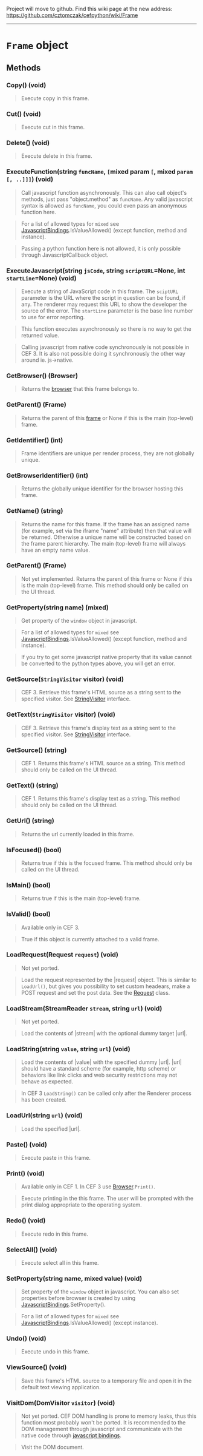 Project will move to github. Find this wiki page at the new address: https://github.com/cztomczak/cefpython/wiki/Frame


---



# `Frame` object #



## Methods ##

### Copy() (void) ###

> Execute copy in this frame.

### Cut() (void) ###

> Execute cut in this frame.

### Delete() (void) ###

> Execute delete in this frame.

### ExecuteFunction(string `funcName`, `[`mixed param `[`, mixed `param` `[, ..]]]`) (void) ###

> Call javascript function asynchronously. This can also call object's methods, just pass "object.method" as `funcName`. Any valid javascript syntax is allowed as `funcName`, you could even pass an anonymous function here.

> For a list of allowed types for `mixed` see [JavascriptBindings](JavascriptBindings.md).IsValueAllowed() (except function, method and instance).

> Passing a python function here is not allowed, it is only possible through JavascriptCallback object.

### ExecuteJavascript(string `jsCode`, string `scriptURL`=None, int `startLine`=None) (void) ###

> Execute a string of JavaScript code in this frame. The `sciptURL` parameter is the URL where the script in question can be found, if any. The renderer may request this URL to show the developer the source of the error.  The `startLine` parameter is the base line number to use for error reporting.

> This function executes asynchronously so there is no way to get the returned value.

> Calling javascript from native code synchronously is not possible in CEF 3. It is also not possible doing it synchronously the other way around ie. js->native.

### GetBrowser() (Browser) ###

> Returns the [browser](Browser.md) that this frame belongs to.

### GetParent() (Frame) ###

> Returns the parent of this [frame](Frame.md) or None if this is the main (top-level) frame.

### GetIdentifier() (int) ###

> Frame identifiers are unique per render process, they are not
> globally unique.

### GetBrowserIdentifier() (int) ###

> Returns the globally unique identifier for the browser hosting this frame.

### GetName() (string) ###

> Returns the name for this frame. If the frame has an assigned name (for example, set via the iframe "name" attribute) then that value will be returned. Otherwise a unique name will be constructed based on the frame parent hierarchy. The main (top-level) frame will always have an empty name value.

### GetParent() (Frame) ###

> Not yet implemented. Returns the parent of this frame or None if this is the main (top-level) frame. This method should only be called on the UI thread.

### GetProperty(string name) (mixed) ###

> Get property of the `window` object in javascript.

> For a list of allowed types for `mixed` see [JavascriptBindings](JavascriptBindings.md).IsValueAllowed() (except function, method and instance).

> If you try to get some javascript native property that its value cannot be converted to the python types above, you will get an error.

### GetSource(`StringVisitor` visitor) (void) ###

> CEF 3. Retrieve this frame's HTML source as a string sent to the specified
> visitor. See [StringVisitor](StringVisitor.md) interface.

### GetText(`StringVisitor` visitor) (void) ###

> CEF 3. Retrieve this frame's display text as a string sent to the specified
> visitor. See [StringVisitor](StringVisitor.md) interface.

### GetSource() (string) ###

> CEF 1. Returns this frame's HTML source as a string. This method should only be called on the UI thread.

### GetText() (string) ###

> CEF 1. Returns this frame's display text as a string. This method should only be called on the UI thread.

### GetUrl() (string) ###

> Returns the url currently loaded in this frame.

### IsFocused() (bool) ###

> Returns true if this is the focused frame. This method should only be called on the UI thread.

### IsMain() (bool) ###

> Returns true if this is the main (top-level) frame.

### IsValid() (bool) ###

> Available only in CEF 3.

> True if this object is currently attached to a valid frame.

### LoadRequest(Request `request`) (void) ###

> Not yet ported.

> Load the request represented by the |request| object. This is similar to `LoadUrl()`, but gives you  possibility to set custom headears, make a POST request and set the post data. See the [Request](Request.md) class.

### LoadStream(StreamReader `stream`, string `url`) (void) ###

> Not yet ported.

> Load the contents of |stream| with the optional dummy target |url|.

### LoadString(string `value`, string `url`) (void) ###

> Load the contents of |value| with the specified dummy |url|. |url|
> should have a standard scheme (for example, http scheme) or behaviors like
> link clicks and web security restrictions may not behave as expected.

> In CEF 3 `LoadString()` can be called only after the Renderer process has been created.

### LoadUrl(string `url`) (void) ###

> Load the specified |url|.

### Paste() (void) ###

> Execute paste in this frame.

### Print() (void) ###

> Available only in CEF 1. In CEF 3 use [Browser](Browser.md).`Print()`.

> Execute printing in the this frame.  The user will be prompted with the print dialog appropriate to the operating system.

### Redo() (void) ###

> Execute redo in this frame.

### SelectAll() (void) ###

> Execute select all in this frame.

### SetProperty(string name, mixed value) (void) ###

> Set property of the `window` object in javascript. You can also set properties before browser is created by using [JavascriptBindings](JavascriptBindings.md).SetProperty().

> For a list of allowed types for `mixed` see [JavascriptBindings](JavascriptBindings.md).IsValueAllowed() (except instance).

### Undo() (void) ###

> Execute undo in this frame.

### ViewSource() (void) ###

> Save this frame's HTML source to a temporary file and open it in the default text viewing application.

### VisitDom(DomVisitor `visitor`) (void) ###

> Not yet ported. CEF DOM handling is prone to memory leaks, thus this function most probably won't be ported. It is recommended to the DOM management through javascript and communicate with the native code through [javascript bindings](JavascriptBindings.md).

> Visit the DOM document.


